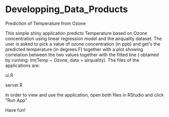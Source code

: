 # Developping_Data_Products

Prediction of Temperature from Ozone

This simple shiny application predicts Temperature based on Ozone concentration using linear regression model and the airquality dataset. The user is asked to pick a value of ozone concentration (in ppb) and get's the predicted temperature (in degrees F) together with a plot showing correlation between the two values together with the fitted line ( obtained by running: lm(Temp ~ Ozone, data = airquality). The files of the applications are:

ui.R

server.R

In order to view and use the application, open both files in RStudio and click "Run App"

Have fun!
